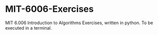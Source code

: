 # MIT-6006-Exercises
MIT 6.006 Introduction to Algorithms Exercises, written in python.
To be executed in a terminal.
